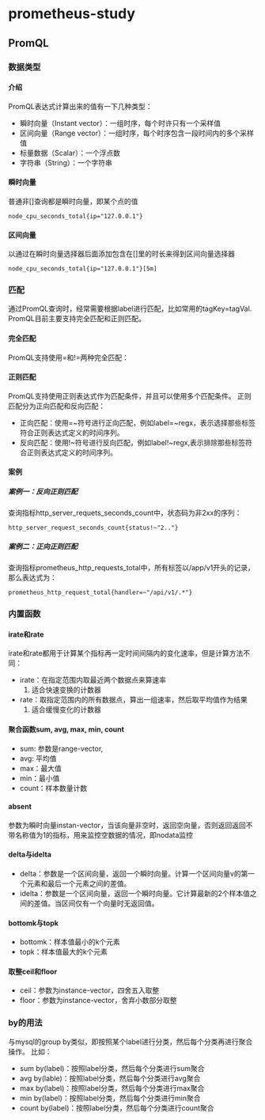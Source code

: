 # prometheus-study

## PromQL
### 数据类型
#### 介绍
PromQL表达式计算出来的值有一下几种类型：
+ 瞬时向量（Instant vector）：一组时序，每个时许只有一个采样值
+ 区间向量（Range vector）：一组时序，每个时序包含一段时间内的多个采样值
+ 标量数据（Scalar）：一个浮点数
+ 字符串（String）：一个字符串
  
#### 瞬时向量
普通非[]查询都是瞬时向量，即某个点的值
```
node_cpu_seconds_total{ip="127.0.0.1"}
```

#### 区间向量
以通过在瞬时向量选择器后面添加包含在[]里的时长来得到区间向量选择器
```
node_cpu_seconds_total{ip="127.0.0.1"}[5m]
```

### 匹配
通过PromQL查询时，经常需要根据label进行匹配，比如常用的tagKey=tagVal. PromQL目前主要支持完全匹配和正则匹配。

#### 完全匹配
PromQL支持使用=和!=两种完全匹配：

#### 正则匹配
PromQL支持使用正则表达式作为匹配条件，并且可以使用多个匹配条件。
正则匹配分为正向匹配和反向匹配：
+ 正向匹配：使用=~符号进行正向匹配，例如label=~regx，表示选择那些标签符合正则表达式定义的时间序列。
+ 反向匹配：使用!~符号进行反向匹配，例如label!~regx,表示排除那些标签符合正则表达式定义的时间序列。

#### 案例
##### 案例一：反向正则匹配
查询指标http_server_requets_seconds_count中，状态码为非2xx的序列：
```
http_server_request_seconds_count{status!~"2.."}
```
##### 案例二：正向正则匹配
查询指标prometheus_http_requests_total中，所有标签以/app/v1开头的记录，那么表达式为：
```
prometheus_http_request_total{handler=~"/api/v1/.*"}
```

### 内置函数
#### irate和rate
irate和rate都用于计算某个指标再一定时间间隔内的变化速率，但是计算方法不同：
+ irate：在指定范围内取最近两个数据点来算速率
  1. 适合快速变换的计数器
+ rate：取指定范围内的所有数据点，算出一组速率，然后取平均值作为结果
  1. 适合缓慢变化的计数器

#### 聚合函数sum, avg, max, min, count
+ sum: 参数是range-vector,
+ avg: 平均值
+ max：最大值
+ min：最小值
+ count：样本数量计数

#### absent
参数为瞬时向量instan-vector，当该向量非空时，返回空向量，否则返回返回不带名称值为1的指标，用来监控空数据的情况，即nodata监控

#### delta与idelta
+ delta：参数是一个区间向量，返回一个瞬时向量。计算一个区间向量v的第一个元素和最后一个元素之间的差值。
+ idelta：参数是一个区间向量，返回一个瞬时向量。它计算最新的2个样本值之间的差值。当区间仅有一个向量时无返回值。

#### bottomk与topk
+ bottomk：样本值最小的k个元素
+ topk：样本值最大的k个元素

#### 取整ceil和floor
+ ceil：参数为instance-vector，四舍五入取整
+ floor：参数为instance-vector，舍弃小数部分取整

### by的用法
与mysql的group by类似，即按照某个label进行分类，然后每个分类再进行聚合操作。
比如：
+ sum by(label)：按照label分类，然后每个分类进行sum聚合
+ avg by(lable)：按照label分类，然后每个分类进行avg聚合
+ max by(label)：按照label分类，然后每个分类进行max聚合
+ min by(label)：按照label分类，然后每个分类进行min聚合
+ count by(label)：按照label分类，然后每个分类进行count聚合